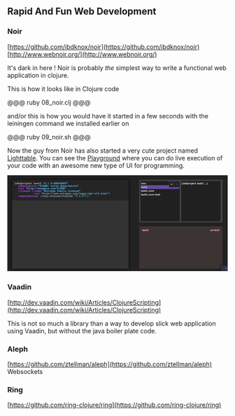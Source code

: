 Rapid And Fun Web Development
--- 

### Noir

[https://github.com/ibdknox/noir](https://github.com/ibdknox/noir) 
[http://www.webnoir.org/](http://www.webnoir.org/)

It's dark in here ! Noir is probably *the* simplest way to write a functional web application in clojure.

This is how it looks like in Clojure code

@@@ ruby 08_noir.clj @@@

and/or this is how you would have it started in a few seconds with the leiningen command we installed earlier on

@@@ ruby 09_noir.sh @@@

Now the guy from Noir has also started a very cute project named [Lighttable](http://www.kickstarter.com/projects/ibdknox/light-table). You can see the [Playground](http://app.kodowa.com/playground) where you can do live execution of your code with an awesome new type of UI for programming. 

![Alt text](../images/LightTable.png)

### Vaadin
[http://dev.vaadin.com/wiki/Articles/ClojureScripting](http://dev.vaadin.com/wiki/Articles/ClojureScripting)

This is not so much a library than a way to develop slick web application using Vaadin, but without the java boiler plate code. 

<!-- Sample Application
[https://github.com/hsenid-mobile/clj-vaadin](https://github.com/hsenid-mobile/clj-vaadin)
[Original Vaadin Sampler](http://demo.vaadin.com/sampler) -->

### Aleph
[https://github.com/ztellman/aleph](https://github.com/ztellman/aleph)
Websockets

### Ring
[https://github.com/ring-clojure/ring](https://github.com/ring-clojure/ring)